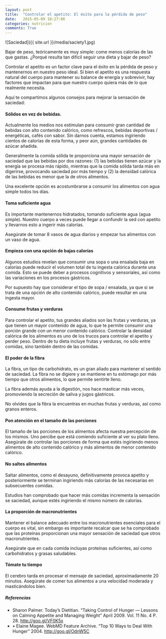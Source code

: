 ```yaml
---
layout: post
title:  "Controlar el apetito: El éxito para la pérdida de peso"
date:   2015-05-09 18:27:06
categories: nutricion
comments: True
---
```

![Saciedad]({{ site.url }}/media/saciety1.jpg)

Bajar de peso, teóricamente es muy simple: come menos calorías de las que gastas. ¿Porqué resulta tan difícil seguir una dieta y bajar de peso?

Controlar el apetito es un factor clave para el éxito en la pérdida de peso y mantenernos en nuestro peso ideal. Si bien el apetito es una respuesta natural del cuerpo para mantener su balance de energía y sobrevivir, hay factores que impactan para que nuestro cuerpo quiera más de lo que realmente necesita.

Aquí te compartimos algunos consejos para mejorar la sensación de saciedad:

<h4>Sólidos en vez de bebidas.</h4>

Actualmente los medios nos estimulan para consumir gran cantidad de bebidas con alto contenido calórico, como refrescos, bebidas deportivas / energéticas, cafés con sabor.  Sin darnos cuenta, estamos ingiriendo cientos de calorías de esta forma, y peor aún, grandes cantidades de azúcar añadida.

Generalmente la comida sólida te proporciona una mayor sensación de saciedad que las bebidas por dos razones: (1) las bebidas tienen azúcar y la energía se procesa más rápido, mientras que la comida sólida tarda más en digerirse, provocando saciedad por más tiempo y (2) la densidad calórica de las bebidas es menor que la de otros alimentos.

Una excelente opción es acostumbrarse a consumir los alimentos con agua simple todos los días.

<h4>Toma suficiente agua</h4>

Es importante mantenernos hidratados, tomando suficiente agua (agua simple). Nuestro cuerpo a veces puede llegar a confundir la sed con apetito y llevarnos esto a ingerir más calorías.

Asegúrate de tomar 8 vasos de agua diarios y empezar tus alimentos con un vaso de agua.

<h4>Empieza con una opción de bajas calorías</h4>

Algunos estudios revelan que consumir una sopa o una ensalada baja en calorías puede reducir el volumen total de tu ingesta calórica durante una comida. Esto se puede deber a procesos cognitivos y sensoriales, así como las variaciones  en los procesos gástricos.

Por supuesto hay que considerar el tipo de sopa / ensalada, ya que si se trata de una opción de alto contenido calórico, puede resultar en una ingesta mayor.

<h4>Consume frutas y verduras</h4>

Para controlar el apetito, tus grandes aliados son las frutas y verduras, ya que tienen un mayor contenido de agua, lo que te permite consumir una porción grande con un menor contenido calórico. Controlar la densidad calórica de los alimentos es uno de los trucos para controlar el apetito y perder peso. Dentro de tu dieta incluye frutas y verduras, no sólo entre comidas, sino también dentro de las comidas.

<h4>El poder de la fibra</h4>

La fibra, un tipo de carbohidrato, es un gran aliado para mantener el sentido de saciedad. La fibra no se digiere  y se mantiene en tu estómago por más tiempo que otros alimentos, lo que permite sentirte lleno.

La fibra además ayuda a la digestión, nos hace masticar más veces, promoviendo la secreción de saliva y jugos gástricos.

No olvides que la fibra la encuentras en muchas frutas y verduras, así como granos enteros.

<h4>Pon atención en el tamaño de las porciones</h4>

El tamaño de las porciones de los alimentos afecta nuestra percepción de los mismos. Uno percibe que está comiendo suficiente al ver su plato lleno. Asegúrate de controlar las porciones de forma que estés ingiriendo menos alimentos de alto contenido calórico y más alimentos de menor contenido calórico.

<h4>No saltes alimentos</h4>

Saltar alimentos, como el desayuno, definitivamente provoca apetito y posteriormente se terminan ingiriendo más calorías de las necesarias en subsecuentes comidas.

Estudios han comprobado que hacer más comidas incrementa la sensación se saciedad, aunque estés ingiriendo el mismo número de calorías.

<h4>La proporción de macronutrientes</h4>

Mantener el balance adecuado entre los macronutrientes esenciales para el cuerpo es vital, sin embargo es importante recalcar que se ha comprobado que las proteínas proporcionan una mayor sensación de saciedad que otros macronutrientes.

Asegúrate que en cada comida incluyas proteínas suficientes, así como carbohidratos y grasas saludables.

<h4>Tómate tu tiempo</h4>

El cerebro tarda en procesar el mensaje de saciedad, aproximadamente 20 minutos. Asegúrate de comer tus alimentos a una velocidad moderada y masticándolos bien.


<h5>Referencias</h5>
<ul>
 <li>Sharon Palmer. Today’s Dietitian. “Taking Control of Hunger — Lessons on Calming Appetite and Managing Weight” April 2009. Vol. 11 No. 4 P. 28. <a href="http://www.todaysdietitian.com/newarchives/040609p28.shtml">http://goo.gl/VF0K5x</a>
</li>
 <li>•	 Elaine Magee. WebMD Feature Archive. “Top 10 Ways to Deal With Hunger” 2004. <a href="http://www.webmd.com/diet/top-10-ways-to-deal-with-hunger">http://goo.gl/OdnW5C</a>
</li>
</ul>




